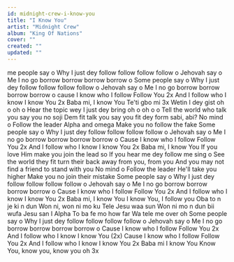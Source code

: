 ```yaml
---
id: midnight-crew-i-know-you
title: "I Know You"
artist: "Midnight Crew"
album: "King Of Nations"
cover: ""
created: ""
updated: ""
---
```


me people say o
Why I just dey follow follow follow follow o
Jehovah say o
Me I no go borrow borrow borrow borrow o
Some people say o
Why I just dey follow follow follow follow o
Jehovah say o
Me I no go borrow borrow borrow borrow o
cause I know who I follow
Follow You 2x
And I follow who I know
I know You 2x
Baba mi, I know You
Te'ti gbo mi 3x
Wetin I dey gist oh o oh o
Hear the topic wey I just dey bring oh o oh o o
Tell the world who talk you say you no soji
Dem fit talk you say you fit dey form sabi, abi?
No mind o
Follow the leader  Alpha and omega
Make you no follow the fake
Some people say o
Why I just dey follow follow follow follow o
Jehovah say o
Me I no go borrow borrow borrow borrow o
Cause I know who I follow
Follow You 2x
And I follow who I know
I know You 2x
Baba mi, I know You
If you love Him make you join the lead so
If you hear me dey follow me sing o
See the world they fit turn their back away from you, from you
And you may not find a friend to stand with you
No mind o
Follow the leader
He'll take you higher
Make you no join their mistake
Some people say o
Why I just dey follow follow follow follow o
Jehovah say o
Me I no go borrow borrow borrow borrow o
Cause I know who I follow
Follow You 2x
And I follow who I know
I know You 2x
Baba mi, I know You
I know You, I follow you
Oba to n je ki n dun
Won ni, won ni mo ku
Tele Jesu waa sun
Won ni mo n dun bii wufa
Jesu san I Alpha
To ba fe mo how far
Wa tele me over oh
Some people say o
Why I just dey follow follow follow follow o
Jehovah say o
Me I no go borrow borrow borrow borrow o
Cause I know who I follow
Follow You 2x
And I follow who I know
I know You (2x)
Cause I know who I follow
Follow You 2x
And I follow who I know
I know You 2x
Baba mi I know You
Know You, know you, know you oh 3x